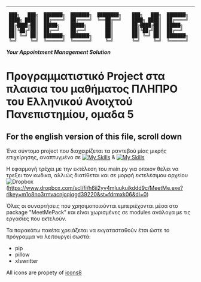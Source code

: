 ______________________________________________________________________________________________

     ███╗   ███╗  ███████╗  ███████╗  ████████╗    ███╗   ███╗  ███████╗    
     ████╗ ████║  ██╔════╝  ██╔════╝  ╚══██╔══╝    ████╗ ████║  ██╔════╝     
     ██╔████╔██║  █████╗    █████╗       ██║       ██╔████╔██║  █████╗       
     ██║╚██╔╝██║  ██╔══╝    ██╔══╝       ██║       ██║╚██╔╝██║  ██╔══╝       
     ██║ ╚═╝ ██║  ███████╗  ███████╗     ██║       ██║ ╚═╝ ██║  ███████╗    
     ╚═╝     ╚═╝  ╚══════╝  ╚══════╝     ╚═╝       ╚═╝     ╚═╝  ╚══════╝    

_____________________________Your Appointment Management Solution_____________________________

# Προγραμματιστικό Project στα πλαισια του μαθήματος ΠΛΗΠΡΟ  του Ελληνικού Ανοιχτού Πανεπιστημίου, ομαδα 5
## For the english version of this file, scroll down

Ένα σύντομο project που διαχειρίζεται τα ραντεβού μίας μικρής επιχείρησης, αναπτυγμένο σε [![My Skills](https://skillicons.dev/icons?i=py)](https://skillicons.dev) &  [![My Skills](https://skillicons.dev/icons?i=sqlite)](https://skillicons.dev)

Η εφαρμογή τρέχει με την εκτέλεση του main.py για οποιον θελει να τρεξει τον κωδικα, αλλιώς διατίθεται και σε μορφή εκτελέσιμου αρχείου ![Dropbox](https://img.shields.io/badge/Dropbox-%233B4D98.svg?style=for-the-badge&logo=Dropbox&logoColor=white)(https://www.dropbox.com/scl/fi/h6ii2yv4mluukuikddd9c/MeetMe.exe?rlkey=m1o8no3rmvacnjcqiqgd39220&st=fdrmxk06&dl=0)

Όλες οι συναρτήσεις που χρησιμοποιούνται εμπεριέχονται μέσα στο package "MeetMePack" και είναι χωρισμένες σε modules ανάλογα με τις εργασίες που εκτελούν. 

Τα παρακάτω πακέτα χρειάζεται να εκγατασταθούν έτσι ώστε το πρόγραμμα να λειτουργεί σωστά:
 - pip
 - pillow
 - xlswritter

All icons are propety of [icons8](https://icons8.com/icons)





